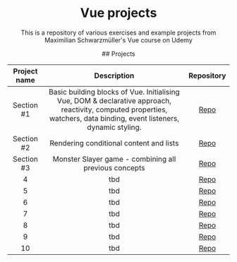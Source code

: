 <h1 align="center">Vue projects</h1>

<p align="center">This is a repository of various exercises and example projects from Maximilian Schwarzmüller's Vue course on Udemy</p>

<div align="center"> 
## Projects

| Project name | Description | Repository |
| :------------: | :-------: | :--------: |
| Section #1 | Basic building blocks of Vue. Initialising Vue, DOM & declarative approach, reactivity, computed properties, watchers, data binding, event listeners, dynamic styling. | <a href="https://github.com/dnksebastian/Vue-projects/tree/main/Section%20%231" target="_blank">Repo</a>  |
| Section #2 | Rendering conditional content and lists | <a href="https://github.com/dnksebastian/Vue-projects/tree/main/Section%20%232" target="_blank">Repo</a>  |
| Section #3 | Monster Slayer game - combining all previous concepts | <a href="#" target="_blank">Repo</a>  |
| 4 | tbd | <a href="#" target="_blank">Repo</a>  |
| 5 | tbd | <a href="#" target="_blank">Repo</a>  |
| 6 | tbd | <a href="#" target="_blank">Repo</a>  |
| 7 | tbd | <a href="#" target="_blank">Repo</a>  |
| 8 | tbd | <a href="#" target="_blank">Repo</a>  |
| 9 | tbd | <a href="#" target="_blank">Repo</a>  |
| 10 | tbd | <a href="#" target="_blank">Repo</a>  |
</div>